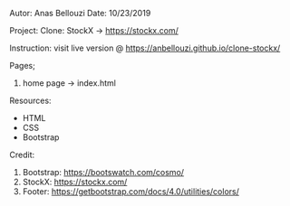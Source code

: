 Autor: Anas Bellouzi
Date: 10/23/2019

Project: Clone: StockX -> https://stockx.com/

Instruction: visit live version @ https://anbellouzi.github.io/clone-stockx/

Pages;
  1. home page -> index.html

Resources:
  - HTML
  - CSS
  - Bootstrap

Credit:
  1. Bootstrap: https://bootswatch.com/cosmo/
  2. StockX: https://stockx.com/
  3. Footer: https://getbootstrap.com/docs/4.0/utilities/colors/
